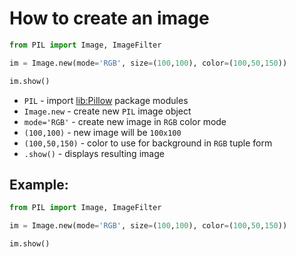 # How to create an image

```python
from PIL import Image, ImageFilter

im = Image.new(mode='RGB', size=(100,100), color=(100,50,150))

im.show()
```

- `PIL` - import [lib:Pillow](https://onelinerhub.com/python-pillow/how-to-install-python-pillow-module) package modules
- `Image.new` - create new `PIL` image object
- `mode='RGB'` - create new image in `RGB` color mode
- `(100,100)` - new image will be `100x100`
- `(100,50,150)` - color to use for background in `RGB` tuple form
- `.show()` - displays resulting image

## Example: 
```python
from PIL import Image, ImageFilter

im = Image.new(mode='RGB', size=(100,100), color=(100,50,150))

im.show()
```

